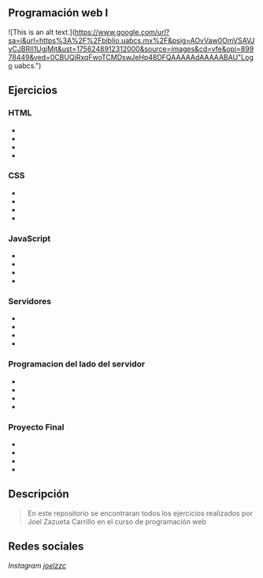 ## Programación web I


![This is an alt text.](https://www.google.com/url?sa=i&url=https%3A%2F%2Fbiblio.uabcs.mx%2F&psig=AOvVaw0OmVSAVJyCJBRIl1UgjMjt&ust=1756248912312000&source=images&cd=vfe&opi=89978449&ved=0CBUQjRxqFwoTCMDswJeHp48DFQAAAAAdAAAAABAU"Logo uabcs.")

## Ejercicios

### HTML

* 
* 
* 
* 

### CSS

* 
* 
* 
* 

### JavaScript

* 
* 
* 
* 

### Servidores

* 
* 
* 
* 

### Programacion del lado del servidor

* 
* 
* 
* 

### Proyecto Final

* 
* 
* 
* 


## Descripción

> En este repositorio se encontraran todos los ejercicios realizados por Joel Zazueta Carrillo en el curso de programación web

## Redes sociales

*Instagram* [*joelzzc*](https://www.instagram.com/joelzzc?igsh=bG9iYmMxdW92eXhp&utm_source=qr)
